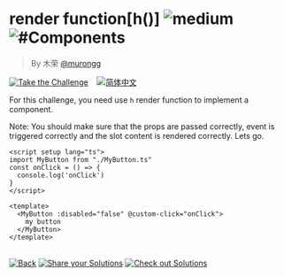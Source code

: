 <!--info-header-start--><h1>render function[h()] <img src="https://img.shields.io/badge/-medium-d9901a" alt="medium"/> <img src="https://img.shields.io/badge/-%23Components-999" alt="#Components"/></h1><blockquote><p>By 木荣 <a href="https://github.com/murongg" target="_blank">@murongg</a></p></blockquote><p><a href="https://sfc.vuejs.org/#eNpVkMtugzAQRX/lyhtIlMI+IlHbrPsHbAgMFNUPZA9VI8S/13ZMmlqyLN+58zqLeJum4nsmcRSVa+04MRzxPEE2ejjVgl0tzrWt9agmYxkft/eZ2Wj01ijUoig3pQjW4Ay3NdoxjL7Isf3CCfkOpzOWEAJC0EgqpBnyLHmyXYitW35V3oeJraPApCbZMEUFqB6DHLvRNVdJnZ+2b6SjWuC1nR0b9dKG0l5PTdIq8EfdcI35qdxjjeioyn/txEE8belRJRgLOupHTRfj/5o0Y924eKR/NOgn2r25mWV8n5PyhEU3io7Itk7Z4S5b0h1ZDzDZgsKz1fjMy/0enYEzinjUA/ZlpAhEjutOrL9D+qg5" target="_blank"><img src="https://img.shields.io/badge/-Take%20the%20Challenge-213547?logo=vue.js&logoColor=42b883" alt="Take the Challenge"/></a> &nbsp;&nbsp;&nbsp;<a href="./README.zh-CN.md" target="_blank"><img src="https://img.shields.io/badge/-%E7%AE%80%E4%BD%93%E4%B8%AD%E6%96%87-gray" alt="简体中文"/></a> </p><!--info-header-end-->


For this challenge, you need use `h` render function to implement a component. 

Note: You should make sure that the props are passed correctly, event is triggered correctly and the slot content is rendered correctly. Lets go.

```vue
<script setup lang="ts">
import MyButton from "./MyButton.ts"
const onClick = () => {
  console.log('onClick')
}
</script>

<template>
  <MyButton :disabled="false" @custom-click="onClick">
    my button
  </MyButton>
</template>

```
<!--info-footer-start--><br><a href="../../README.md" target="_blank"><img src="https://img.shields.io/badge/-Back-grey" alt="Back"/></a> <a href="https://github.com/webfansplz/vuejs-challenges/issues/new?labels=answer,en&template=0-answer.md&title=218%20-%20render%20function%5Bh()%5D" target="_blank"><img src="https://img.shields.io/badge/-Share%20your%20Solutions-teal" alt="Share your Solutions"/></a> <a href="https://github.com/webfansplz/vuejs-challenges/issues?q=label%3A218+label%3Aanswer" target="_blank"><img src="https://img.shields.io/badge/-Check%20out%20Solutions-de5a77?logo=awesome-lists&logoColor=white" alt="Check out Solutions"/></a> <!--info-footer-end-->
